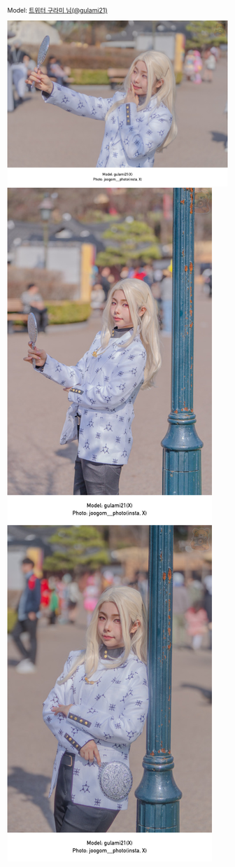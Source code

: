 ﻿---
dddd: 2024.03.23 코페
nickname: 구라미
sns_type: x
sns_id: gulami21
---

Model: <a href="https://x.com/gulami21" target="_blank">트위터 구라미 님(@gulami21)</a>

![SNOW20240328223439195.jpg](/assets/img/2024/03-23/구라미/SNOW20240328223439195.jpg)
![SNOW20240328223752331.jpg](/assets/img/2024/03-23/구라미/SNOW20240328223752331.jpg)
![SNOW20240328223953072.jpg](/assets/img/2024/03-23/구라미/SNOW20240328223953072.jpg)